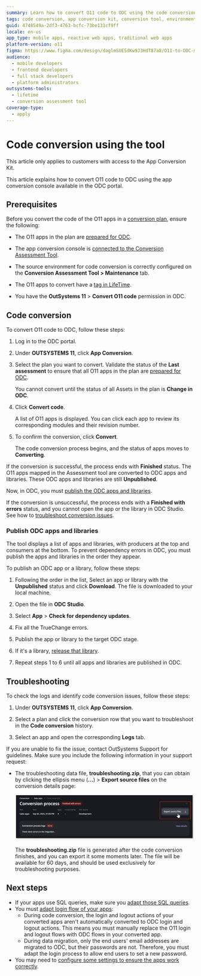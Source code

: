 ```yaml
---
summary: Learn how to convert O11 code to ODC using the code conversion tool.
tags: code conversion, app conversion kit, conversion tool, environment setup, application lifecycle management
guid: 4748549a-2df3-4763-bcfc-73be131cf9ff
locale: en-us
app_type: mobile apps, reactive web apps, traditional web apps
platform-version: o11
figma: https://www.figma.com/design/daglmSUESdKw9J3HdT87a8/O11-to-ODC-migration?node-id=2808-232
audience:
  - mobile developers
  - frontend developers
  - full stack developers
  - platform administrators
outsystems-tools:
  - lifetime
  - conversion assessment tool
coverage-type:
  - apply
---
```


# Code conversion using the tool

<div class="info" markdown="1">

This article only applies to customers with access to the App Conversion Kit.

</div>

This article explains how to convert O11 code to ODC using the app conversion console available in the ODC portal.

## Prerequisites

Before you convert the code of the O11 apps in a [conversion plan](../plan/plan-define-migration-plans.md), ensure the following:

* The O11 apps in the plan are [prepared for ODC](../prepare/prep-intro.md).

* The app conversion console is [connected to the Conversion Assessment Tool](execute-connect-to-tool.md).

* The source environment for code conversion is correctly configured on the **Conversion Assessment Tool > Maintenance** tab.

* The O11 apps to convert have a [tag in LifeTime](execute-about-migrate-code.md#tagging-your-apps).

* You have the **OutSystems 11** > **Convert O11 code** permission in ODC.

## Code conversion

To convert O11 code to ODC, follow these steps:

1. Log in to the ODC portal.

1. Under **OUTSYSTEMS 11**, click **App Conversion**.

1. Select the plan you want to convert. Validate the status of the **Last assessment** to ensure that all O11 apps in the plan are [prepared for ODC](../prepare/prep-intro.md).

    You cannot convert until the status of all Assets in the plan is **Change in ODC**.

1. Click **Convert code**.

    A list of O11 apps is displayed. You can click each app to review its corresponding modules and their revision number.

1. To confirm the conversion, click **Convert**.

    The code conversion process begins, and the status of apps moves to **Converting**.

If the conversion is successful, the process ends with **Finished** status. The O11 apps mapped in the Assessment tool are converted to ODC apps and libraries. These ODC apps and libraries are still **Unpublished**.

Now, in ODC, you must [publish the ODC apps and libraries](#publish-odc-apps-and-libraries).

If the conversion is unsuccessful, the process ends with a **Finished with errors** status, and you cannot open the app or the library in ODC Studio. See how to [troubleshoot conversion issues](#troubleshooting).

### Publish ODC apps and libraries

The tool displays a list of apps and libraries, with producers at the top and consumers at the bottom. To prevent dependency errors in ODC, you must publish the apps and libraries in the order they appear.

To publish an ODC app or a library, follow these steps:

1. Following the order in the list, Select an app or library with the **Unpublished** status and click **Download**. The file is downloaded to your local machine.

1. Open the file in **ODC Studio**.

1. Select **App** > **Check for dependency updates**.

1. Fix all the TrueChange errors.

1. Publish the app or library to the target ODC stage.

1. If it's a library, [release that library](https://success.outsystems.com/documentation/outsystems_developer_cloud/building_apps/libraries/#release-library).

1. Repeat steps 1 to 6 until all apps and libraries are published in ODC.

## Troubleshooting

To check the logs and identify code conversion issues, follow these steps:

1. Under **OUTSYSTEMS 11**, click **App Conversion**.

1. Select a plan and click the conversion row that you want to troubleshoot in the **Code conversion** history.

1. Select an app and open the corresponding **Logs** tab.

If you are unable to fix the issue, contact OutSystems Support for guidelines. Make sure you include the following information in your support request:

* The troubleshooting data file, **troubleshooting.zip**, that you can obtain by clicking the ellipsis menu (**...**) > **Export source files** on the conversion details page:

    ![Downloading the troubleshooting data from the App Conversion console](images/execute-tool-export-src-files.png "Export source files")

    <div class="info" markdown="1">

    The **troubleshooting.zip** file is generated after the code conversion finishes, and you can export it some moments later. The file will be available for 60 days, and should be used exclusively for troubleshooting purposes.

    </div>

## Next steps

* If your apps use SQL queries, make sure you [adapt those SQL queries](../code-patterns/elem-sql-adapt.md).
* You must [adapt login flow of your apps](../code-patterns/execute-adapt-login-flow.md):
    * During code conversion, the login and logout actions of your converted apps aren't automatically converted to ODC login and logout actions. This means you must manually replace the O11 login and logout flows with ODC flows in your converted app.
    * During data migration, only the end users' email addresses are migrated to ODC, but their passwords are not. Therefore, you must adapt the login process to allow end users to set a new password.
* You may need to [configure some settings to ensure the apps work correctly](execute-configure-migrated-apps.md).
